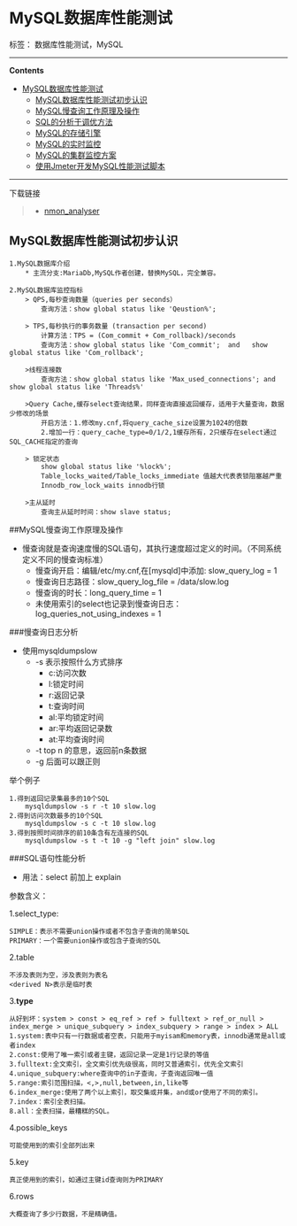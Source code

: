 # MySQL数据库性能测试

标签： 数据库性能测试，MySQL

----

**Contents**

- [MySQL数据库性能测试](#MySQL数据库性能测试)
    - [MySQL数据库性能测试初步认识](#MySQL数据库性能测试初步认识)
    - [MySQL慢查询工作原理及操作](#MySQL慢查询工作原理及操作)
    - [SQL的分析于调优方法](#SQL的分析于调优方法)
    - [MySQL的存储引擎](#MySQL的存储引擎)
    - [MySQL的实时监控](#MySQL的实时监控)
    - [MySQL的集群监控方案](#MySQL的集群监控方案)
    - [使用Jmeter开发MySQL性能测试脚本](#使用Jmeter开发MySQL性能测试脚本)

----


下载链接

>* [nmon_analyser](https://www.ibm.com/developerworks/community/wikis/home?lang=en#!/wiki/Power+Systems/page/nmon_analyser)



## MySQL数据库性能测试初步认识

	1.MySQL数据库介绍
		* 主流分支:MariaDb,MySQL作者创建，替换MySQL，完全兼容。
	
	2.MySQL数据库监控指标
		> QPS,每秒查询数量（queries per seconds）
			查询方法：show global status like 'Qeustion%';
		
		> TPS,每秒执行的事务数量 (transaction per second)
			计算方法：TPS = (Com_commit + Com_rollback)/seconds
			查询方法：show global status like 'Com_commit';  and   show global status like 'Com_rollback';
		
		>线程连接数
			查询方法：show global status like 'Max_used_connections'; and show global status like 'Threads%'
		
		>Query Cache,缓存select查询结果，同样查询直接返回缓存，适用于大量查询，数据少修改的场景
			开启方法：1.修改my.cnf,将query_cache_size设置为1024的倍数
			2.增加一行：query_cache_type=0/1/2,1缓存所有，2只缓存在select通过SQL_CACHE指定的查询
		
		> 锁定状态
			show global status like '%lock%';
			Table_locks_waited/Table_locks_immediate 值越大代表表锁阻塞越严重
			Innodb_row_lock_waits innodb行锁

		>主从延时
			查询主从延时时间：show slave status;
		

##MySQL慢查询工作原理及操作
* 慢查询就是查询速度慢的SQL语句，其执行速度超过定义的时间。（不同系统定义不同的慢查询标准）
	- 慢查询开启：编辑/etc/my.cnf,在[mysqld]中添加: slow_query_log = 1
	- 慢查询日志路径：slow_query_log_file = /data/slow.log
	- 慢查询的时长：long_query_time = 1
	- 未使用索引的select也记录到慢查询日志：log_queries_not_using_indexes = 1

###慢查询日志分析
* 使用mysqldumpslow
	- -s 表示按照什么方式排序
		- c:访问次数
		- l:锁定时间
		- r:返回记录
		- t:查询时间
		- al:平均锁定时间
		- ar:平均返回记录数
		- at:平均查询时间
	- -t top n 的意思，返回前n条数据
	- -g 后面可以跟正则

举个例子
	
	1.得到返回记录集最多的10个SQL
		mysqldumpslow -s r -t 10 slow.log
	2.得到访问次数最多的10个SQL
		mysqldumpslow -s c -t 10 slow.log
	3.得到按照时间排序的前10条含有左连接的SQL
		mysqldumpslow -s t -t 10 -g "left join" slow.log

###SQL语句性能分析
* 用法：select 前加上 explain

参数含义：

1.select_type:

	SIMPLE：表示不需要union操作或者不包含子查询的简单SQL
	PRIMARY：一个需要union操作或包含子查询的SQL

2.table
	
	不涉及表则为空，涉及表则为表名
	<derived N>表示是临时表

3.**type**

	从好到坏：system > const > eq_ref > ref > fulltext > ref_or_null > index_merge > unique_subquery > index_subquery > range > index > ALL
	1.system:表中只有一行数据或者空表，只能用于myisam和memory表，innodb通常是all或者index
	2.const:使用了唯一索引或者主键，返回记录一定是1行记录的等值
	3.fulltext:全文索引，全文索引优先级很高，同时又普通索引，优先全文索引
	4.unique_subquery:where查询中的in子查询，子查询返回唯一值
	5.range:索引范围扫描，<,>,null,between,in,like等
	6.index_merge:使用了两个以上索引，取交集或并集，and或or使用了不同的索引。
	7.index：索引全表扫描。
	8.all：全表扫描，最糟糕的SQL。

4.possible_keys
	
	可能使用到的索引全部列出来

5.key
	
	真正使用到的索引，如通过主键id查询则为PRIMARY

6.rows
	
	大概查询了多少行数据，不是精确值。